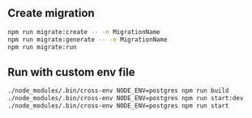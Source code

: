 ## Create migration

```bash
npm run migrate:create -- -n MigrationName
npm run migrate:generate -- -n MigrationName
npm run migrate:run
```

## Run with custom env file
```bash
./node_modules/.bin/cross-env NODE_ENV=postgres npm run build
./node_modules/.bin/cross-env NODE_ENV=postgres npm run start:dev
./node_modules/.bin/cross-env NODE_ENV=postgres npm run start
```